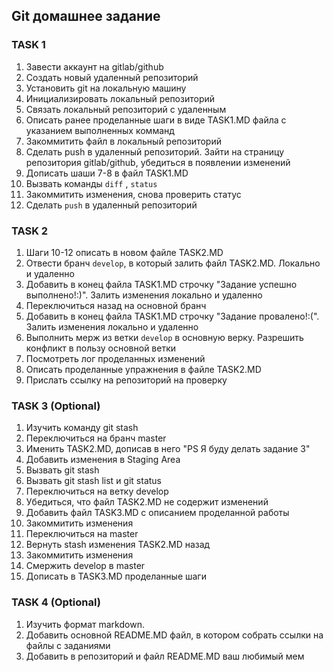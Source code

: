 ## Git домашнее задание
### TASK 1
1. Завести аккаунт на gitlab/github
2. Создать новый удаленный репозиторий
3. Установить git на локальную машину
4. Инициализировать локальный репозиторий
5. Связать локальный репозиторий с удаленным
6. Описать ранее проделанные шаги в виде TASK1.MD файла с указанием выполненных комманд
7. Закоммитить файл в локальный репозиторий
8. Сделать push в удаленный репозиторий. Зайти на страницу репозитория gitlab/github, убедиться в появлении изменений
9. Дописать шаши 7-8 в файл TASK1.MD
10. Вызвать команды `diff` , `status`
11. Закоммитить изменения, снова проверить статус
12. Сделать `push` в удаленный репозиторий

### TASK 2
1. Шаги 10-12 описать в новом файле TASK2.MD
2. Отвести бранч `develop`, в который залить файл TASK2.MD. Локально и удаленно
3. Добавить в конец файла TASK1.MD строчку "Задание успешно выполнено!:)". Залить изменения локально и удаленно
4. Переключиться назад на основной бранч
5. Добавить в конец файла TASK1.MD строчку "Задание провалено!:(". Залить изменения локально и удаленно
6. Выполнить мерж из ветки `develop` в основную верку. Разрешить конфликт в пользу основной ветки
7. Посмотреть лог проделанных изменений
8. Описать проделанные упражнения в файле TASK2.MD
9. Прислать ссылку на репозиторий на проверку

### TASK 3 (Optional)
1. Изучить команду git stash
2. Переключиться на бранч master
3. Именить TASK2.MD, дописав в него "PS Я буду делать задание 3"
4. Добавить изменения в Staging Area
5. Вызвать git stash
6. Вызвать git stash list и git status
7. Переключиться на ветку develop
8. Убедиться, что файл TASK2.MD не содержит изменений
9. Добавить файл TASK3.MD с описанием проделанной работы
10. Закоммитить изменения
11. Переключиться на master
12. Вернуть stash изменения TASK2.MD назад
13. Закоммитить изменения
14. Смержить develop в master
15. Дописать в TASK3.MD проделанные шаги

### TASK 4 (Optional)
1. Изучить формат markdown.
2. Добавить основной README.MD файл, в котором собрать ссылки на файлы с заданиями
3. Добавить в репозиторий и файл README.MD ваш любимый мем
